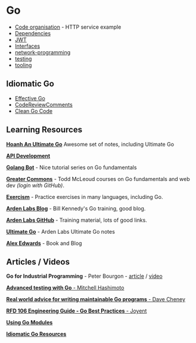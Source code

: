 # Go

- [Code organisation](./code-organisation/) - HTTP service example
- [Dependencies](./dependencies/)
- [JWT](./jwt/)
- [Interfaces](./interfaces/)
- [network-programming](./network-programming/)
- [testing](./testing/)
- [tooling](./tooling/)

## Idiomatic Go

- [Effective Go](https://golang.org/doc/effective_go.html)
- [CodeReviewComments](https://github.com/golang/go/wiki/CodeReviewComments)
- [Clean Go Code](https://github.com/Pungyeon/clean-go-article)

## Learning Resources

**[Hoanh An Ultimate Go](https://github.com/hoanhan101/ultimate-go)** Awesome set of notes, including Ultimate Go

**[API Development](https://leanpub.com/b/golang-app-bundle)**

**[Golang Bot](https://golangbot.com/learn-golang-series)** - Nice tutorial series on Go fundamentals

**[Greater Commons](https://greatercommons.com/learn/golang)** - Todd McLeoud courses on Go fundamentals and web dev _(login with GitHub)_.

**[Exercism](http://exercism.io/)** - Practice exercises in many languages, including Go.

**[Arden Labs Blog](https://www.ardanlabs.com/blog/)** - Bill Kennedy's Go training, good blog.

**[Arden Labs GitHub](https://github.com/ardanlabs/gotraining)** - Training material, lots of good links.

**[Ultimate Go](https://github.com/ardanlabs/gotraining/blob/master/topics/go/README.md)** - Arden Labs Ultimate Go notes

**[Alex Edwards](https://www.alexedwards.net/)** - Book and Blog

## Articles / Videos

**Go for Industrial Programming** - Peter Bourgon - [article](http://peter.bourgon.org/go-for-industrial-programming/) / [video](https://www.youtube.com/watch?v=PTE4VJIdHPg)

[**Advanced testing with Go** - Mitchell Hashimoto](https://www.youtube.com/watch?v=8hQG7QlcLBk)

[**Real world advice for writing maintainable Go programs** - Dave Cheney](https://dave.cheney.net/practical-go/presentations/qcon-china.html)

[**RFD 106 Engineering Guide - Go Best Practices** - Joyent](https://github.com/joyent/rfd/blob/master/rfd/0106/README.adoc)

[**Using Go Modules**](https://blog.golang.org/using-go-modules)

[**Idiomatic Go Resources**](https://medium.com/@dgryski/idiomatic-go-resources-966535376dba)
